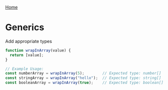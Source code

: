 [Home](../../README.md)

# Generics

Add appropriate types

```ts
function wrapInArray(value) {
  return [value];
}

// Example Usage:
const numberArray = wrapInArray(5);        // Expected type: number[]
const stringArray = wrapInArray("hello");  // Expected type: string[]
const booleanArray = wrapInArray(true);    // Expected type: boolean[]
```